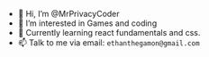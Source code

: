- 👋 Hi, I’m @MrPrivacyCoder
- 👀 I’m interested in Games and coding
- 🌱 Currently learning react fundamentals and css.
- 📫 Talk to me via email: `ethanthegamon@gmail.com`
